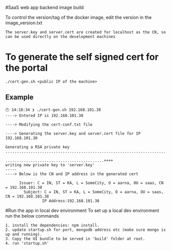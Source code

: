 #SaaS web app backend image build

To control the version/tag of the docker image, edit the version in the image_version.txt

    The server.key and server.cert are created for localhost as the CN, so can be used directly on the development machines

# To generate the self signed cert for the portal

    ./cert-gen.sh <public IP of the machine>

## Example

    🕙 14:18:34 ❯ ./cert-gen.sh 192.168.101.38
    ----> Entered IP is 192.168.101.38

    ----> Modifying the cert-conf.txt file

    ----> Generating the server.key and server.cert file for IP 192.168.101.38

    Generating a RSA private key
    ...............................................................................................................................................++++

    ...........................................++++
    writing new private key to 'server.key'
    -----
    ----> Below is the CN and IP address in the generated cert

          Issuer: C = IN, ST = KA, L = SomeCity, O = aarna, OU = saas, CN = 192.168.101.38
            Subject: C = IN, ST = KA, L = SomeCity, O = aarna, OU = saas, CN = 192.168.101.38
                    IP Address:192.168.101.38

#Run the app in local dev environment
To set up a local dev environment run the below commands
    
    1. install the dependencies: npm install.
    2. update startup.sh for port, mongodb address etc (make sure mongo is up and running).
    3. Copy the UI bundle to be served in 'build' folder at root. 
    4. run 'startup.sh'
